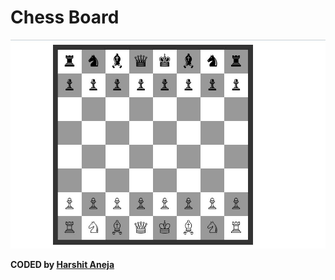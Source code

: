 # Chess Board

![template](./Capture.JPG)

 
<b>CODED by [Harshit Aneja](https://github.com/harshit447)</b>
